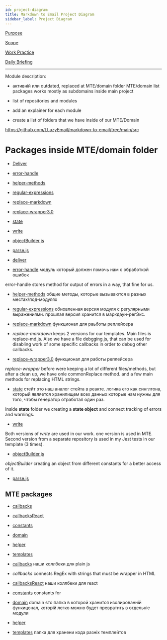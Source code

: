 ```yaml
---
id: project-diagram
title: Markdown to Email Project Diagram
sidebar_label: Project Diagram
---
```


[Purpose]()

[Scope]()

[Work Practice](https://github.com/hillaryfraley/jobbriefings#work-practice)

[Daily Briefing](https://github.com/hillaryfraley/jobbriefings#daily-briefing)



---


Module description:


- активній или outdated, replaced at MTE/domain folder
MTE/domain list packages
works mostly as subdomains inside main project



- list of repositories and modules

- add an explainer for each module

- create a list of folders that we have inside of our MTE/Domain


https://github.com/LLazyEmail/markdown-to-email/tree/main/src


# Packages inside MTE/domain folder

- [Deliver]()
- [error-handle]()
- [helper-methods]()
- [regular-expressions]()
- [replace-markdown]()
- [replace-wrapper3.0]()
- [state]()
- [write]()
- [objectBuilder.js]()
- [parse.js]()



- [deliver](https://github.com/LLazyEmail/markdown-to-email/tree/main/src/domain/deliver)


- [error-handle](https://github.com/LLazyEmail/markdown-to-email/tree/main/src/domain/error-handle)
модуль который должен помочь нам с обработкой ошибок


error-handle stores method for output of errors in a way, that fine for us.


- [helper-methods](https://github.com/LLazyEmail/markdown-to-email/tree/main/src/domain/helper-methods)
общие методы, которые вызываются в разных местах\под-модулях

- [regular-expressions](https://github.com/LLazyEmail/markdown-to-email/tree/main/src/domain/regular-expressions)
обновленная версия модуля с регулярными выражениями. прошлая версия хранится в маркдаун-регЭкс.

- [replace-markdown](https://github.com/LLazyEmail/markdown-to-email/tree/main/src/domain/replace-markdown)
функционал для раьботы реплейсера


- _replace-markdown_ keeps 2 versions for our templates. Main files is replace-md.js. Also we have a file debgging.js, that can be used for disabling work of some specific callbacks in order to debug other callbacks.



- [replace-wrapper3.0](https://github.com/LLazyEmail/markdown-to-email/tree/main/src/domain/replace-wrapper3.0)
функционал для работы реплейсера


_replace-wrapper_ before were keeping a lot of different files/methods, but after a clean up, we have onle commonReplace method. and a few main methods for replacing HTML strings.


- [state](https://github.com/LLazyEmail/markdown-to-email/tree/main/src/domain/state)
стейт это наш аналог стейта в реакте. 
логика его как синглтона, который является хранилищем всех данных которые нам нужны для того, чтобы генератор отработал один раз.


Inside **state** folder we creating a **state object** and connect tracking of errors and warnings.



- [write](https://github.com/LLazyEmail/markdown-to-email/tree/main/src/domain/write)


Both versions of _write_ are used in our work. one version is used in MTE. 
Second version from a separate repository is used in my Jest tests in our template (3 times).



- [objectBuilder.js](https://github.com/LLazyEmail/markdown-to-email/blob/main/src/domain/objectBuilder.js)

_objectBuilder_ creating an object from different constants for a better access of it.


- [parse.js](https://github.com/LLazyEmail/markdown-to-email/blob/main/src/domain/parse.js)




## MTE packages


- [callbacks]()
- [callbacksReact]()
- [constants]()
- [domain]()
- [helper]()
- [templates]()

- [callbacks](https://github.com/LLazyEmail/markdown-to-email/tree/main/src/callbacks)
наши коллбеки для plain js 


- _callbacks_ connects RegEx with strings that must be wrapper in HTML



- [callbacksReact](https://github.com/LLazyEmail/markdown-to-email/tree/main/src/callbacksReact)
наши коллбеки для react

- [constants](https://github.com/LLazyEmail/markdown-to-email/tree/main/src/constants)
constants for 

- [domain](https://github.com/LLazyEmail/markdown-to-email/tree/main/src/domain)
domain єто папка в которой хранится изолированній функицонал, которій легко можно будет превратить в отдельніе модули

- [helper](https://github.com/LLazyEmail/markdown-to-email/tree/main/src/helper)


- [templates](https://github.com/LLazyEmail/markdown-to-email/tree/main/src/templates)
папка для хранени кода разніх темплейтов
